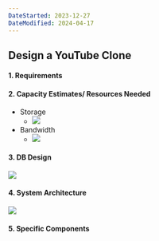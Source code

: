```yaml
---
DateStarted: 2023-12-27
DateModified: 2024-04-17
---
```


## Design a YouTube Clone

#### 1. Requirements

#### 2. Capacity Estimates/ Resources Needed

- Storage
  - ![](https://cdn.jsdelivr.net/gh/jenniferwonder/bimg/full-stack/Pasted-image-20230315181041.png)
- Bandwidth
  - ![](https://cdn.jsdelivr.net/gh/jenniferwonder/bimg/full-stack/Pasted-image-20230315181229.png)

#### 3. DB Design

![](https://cdn.jsdelivr.net/gh/jenniferwonder/bimg/full-stack/Pasted-image-20230315181340.png)

#### 4. System Architecture

![](https://cdn.jsdelivr.net/gh/jenniferwonder/bimg/full-stack/Pasted-image-20230315181512.png)

#### 5. Specific Components
